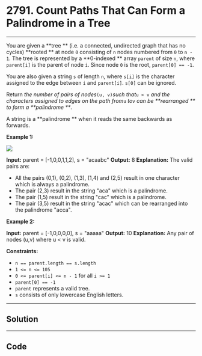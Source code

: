 # 2791. Count Paths That Can Form a Palindrome in a Tree

---

You are given a **tree ** (i.e. a connected, undirected graph that has no cycles) **rooted ** at node `0` consisting of `n` nodes numbered from `0` to `n - 1`. The tree is represented by a **0-indexed ** array `parent` of size `n`, where `parent[i]` is the parent of node `i`. Since node `0` is the root, `parent[0] == -1`.

You are also given a string `s` of length `n`, where `s[i]` is the character assigned to the edge between `i` and `parent[i]`. `s[0]` can be ignored.

Return _the number of pairs of nodes_`(u, v)`_such that_`u < v` _and the characters assigned to edges on the path from_`u` _to_`v` _can be **rearranged ** to form a **palindrome **_.

A string is a **palindrome ** when it reads the same backwards as forwards.

 

**Example 1:**

![](https://assets.leetcode.com/uploads/2023/07/15/treedrawio-8drawio.png)


**Input:** parent = [-1,0,0,1,1,2], s = "acaabc"
**Output:** 8
**Explanation:** The valid pairs are:
- All the pairs (0,1), (0,2), (1,3), (1,4) and (2,5) result in one character which is always a palindrome.
- The pair (2,3) result in the string "aca" which is a palindrome.
- The pair (1,5) result in the string "cac" which is a palindrome.
- The pair (3,5) result in the string "acac" which can be rearranged into the palindrome "acca".


**Example 2:**


**Input:** parent = [-1,0,0,0,0], s = "aaaaa"
**Output:** 10
**Explanation:** Any pair of nodes (u,v) where u < v is valid.


 

**Constraints:**

  * `n == parent.length == s.length`
  * `1 <= n <= 105`
  * `0 <= parent[i] <= n - 1` for all `i >= 1`
  * `parent[0] == -1`
  * `parent` represents a valid tree.
  * `s` consists of only lowercase English letters.

---

## Solution



---

## Code
```python


```
